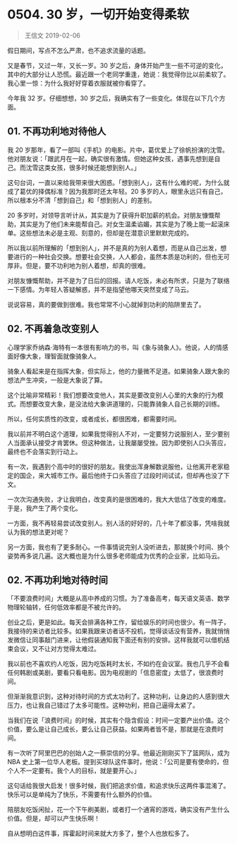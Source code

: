 # 0504. 30 岁，一切开始变得柔软
> 王信文
2019-02-06

假日期间，写点不怎么严肃，也不追求流量的话题。

又是春节，又过一年，又长一岁。30 岁之后，身体开始产生一些不可逆的变化，其中的大部分让人恐慌。最近跟一个老同学重逢，她说：我觉得你比以前柔软了。我心里一惊：为什么我好好穿着衣服就被你看穿了。

今年我 32 岁。仔细想想，30 岁之后，我确实有了一些变化。体现在以下几个方面。

## 01. 不再功利地对待他人

我 20 岁那年，看了一部叫《手机》的电影。片中，葛优爱上了徐帆扮演的沈雪。他对朋友说：「跟武月在一起，确实很有激情。但她这种女孩，遇事先想到是自己。而沈雪这类女孩，很多时候还能想到别人。」

这句台词，一直以来给我带来很大困惑。「想到别人」，这有什么难的呢，为什么就成了葛优的择偶标准？因为我那时还太年轻。20 多岁的人，眼里永远只有自己，所以根本分不清「想到自己」和「想到别人」的差别。

20 多岁时，对领导言听计从，其实是为了获得升职加薪的机会。对朋友慷慨帮助，其实是为了他们未来能帮自己。对女生温柔谄媚，其实是为了晚上能一起滚床单。这些想法未必是主观、刻意的，但却是在潜意识里默默完成的。

所以我以前所理解的「想到别人」，并不是真的为别人着想，而是从自己出发，想要进行的一种社会交换。想要社会交换，人人都会，虽然本质是功利的，但也无可厚非。但是，要不功利地为别人着想，却真的很难。

对朋友慷慨帮助，并不是为了日后的回报。请人吃饭，未必有所求，只是为了联络一下感情。为年轻人答疑解惑，并不是指望他哪天突然变成了马云。

说说容易，真的要做到很难。我也常常不小心就掉到功利的陷阱里去了。

## 02. 不再着急改变别人

心理学家乔纳森·海特有一本很有影响力的书，叫《象与骑象人》。他说，人的情感面好像大象，理智面就像骑象人。

骑象人看起来是在指挥大象，但实际上，他的力量微不足道。如果骑象人跟大象的想法产生冲突，一般是大象说了算。

这个比喻非常精彩！我们想要改变他人，其实是要改变别人心里的大象的行为模式。而想要改变大象，是没法给大象讲道理的，只能靠骑象人自己长期的训练。

所以，任何实质性的改变，或者成长，都很困难，都需要时间。

我以前并不明白这个道理，如果我觉得别人不对，一定要努力说服别人，至少要别人当面承认接受才肯罢休。但这种做法，让我屡屡受挫。因为即使别人口头答应，最终也不会落实到行动上。

有一次，我遇到个高中时的很好的朋友。我使出浑身解数说服他，让他离开老家稳定的国企，来大城市工作。最后他终于口头答应了过段时间试试，但却再也没了下文。

一次次沟通失败，才让我明白，改变真的是很困难的，我大大低估了改变的难度。于是，我产生了两个变化。

一方面，我不再轻易尝试改变别人。别人活的好好的，几十年了都没事，凭啥我就认为我的想法更对呢？

另一方面，我也有了更多耐心。一件事情说完别人没听进去，那就换个时间、换个姿势再多说几遍。这大概也是为什么很多老师能成为优秀的企业家，比如马云。

## 02. 不再功利地对待时间

「不要浪费时间」大概是从高中养成的习惯。为了准备高考，每天语文英语、数学物理轮轴转，任何低效率都是不被允许的。

创业之后，更是如此。每天会排满各种工作，留给娱乐的时间也很少。有一阵子，我接待的来访者比较多。如果我跟来访者话不投机，觉得谈话没有营养，我就悄悄发微信让同事敲门进来，让他假装通知我下面还有别的安排。这样我就可以借机结束会议，又不让对方觉得太难过。

我以前也不喜欢约人吃饭，因为吃饭耗时太长，不如约在会议室。我也几乎不会看任何韩剧或美剧，要看只看电影。因为电视剧的「信息密度」太低了，很浪费时间。

但渐渐我意识到，这种对待时间的方式太功利了。这种功利，让身边的人感到很大压力，也让我自己错过了太多可能性。这种功利，把自己逼得太紧了。

当我们在说「浪费时间」的时候，其实有个隐含假设：时间一定要产出价值。这个价值，要么是让自己成长，要么让自己获益。如果两者皆不是，那就是在浪费时间。

有一次听了阿里巴巴的创始人之一蔡崇信的分享。他最近刚刚买下了篮网队，成为 NBA 史上第一位华人老板。提到买球队这件事时，他说：「公司是要有使命的，但个人不一定要有。我个人的目标，就是要开心。」

这句话给我很大启发！很多时候，我们把追求价值，和追求快乐这两件事混淆了。快乐可以是单纯为了快乐，不需要有什么额外的价值。

陪朋友吃饭闲扯，花一个下午刷美剧，或者打一个通宵的游戏，确实没有产生什么价值。但是，却可以产生快乐啊！

自从想明白这件事，挥霍起时间来就大方多了，整个人也放松多了。


